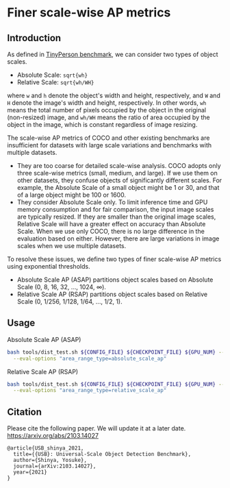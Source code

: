 # Finer scale-wise AP metrics

## Introduction

As defined in [TinyPerson benchmark](https://arxiv.org/abs/1912.10664), we can consider two types of object scales.
* Absolute Scale: `sqrt{wh}`
* Relative Scale: `sqrt{wh/WH}`

where `w` and `h` denote the object's width and height, respectively,
and `W` and `H` denote the image's width and height, respectively.
In other words, `wh` means the total number of pixels occupied by the object in the original (non-resized) image,
and `wh/WH` means the ratio of area occupied by the object in the image, which is constant regardless of image resizing.

The scale-wise AP metrics of COCO and other existing benchmarks are insufficient for datasets with large scale variations and benchmarks with multiple datasets.

* They are too coarse for detailed scale-wise analysis.
  COCO adopts only three scale-wise metrics (small, medium, and large).
  If we use them on other datasets, they confuse objects of significantly different scales.
  For example, the Absolute Scale of a small object might be 1 or 30, and that of a large object might be 100 or 1600.
* They consider Absolute Scale only.
  To limit inference time and GPU memory consumption and for fair comparison, the input image scales are typically resized.
  If they are smaller than the original image scales, Relative Scale will have a greater effect on accuracy than Absolute Scale.
  When we use only COCO, there is no large difference in the evaluation based on either.
  However, there are large variations in image scales when we use multiple datasets.

To resolve these issues, we define two types of finer scale-wise AP metrics using exponential thresholds.
* Absolute Scale AP (ASAP) partitions object scales based on Absolute Scale (0, 8, 16, 32, ..., 1024, ∞).
* Relative Scale AP (RSAP) partitions object scales based on Relative Scale (0, 1/256, 1/128, 1/64, ..., 1/2, 1).

## Usage

Absolute Scale AP (ASAP)

```bash
bash tools/dist_test.sh ${CONFIG_FILE} ${CHECKPOINT_FILE} ${GPU_NUM} --eval bbox \
  --eval-options "area_range_type=absolute_scale_ap"
```

Relative Scale AP (RSAP)

```bash
bash tools/dist_test.sh ${CONFIG_FILE} ${CHECKPOINT_FILE} ${GPU_NUM} --eval bbox \
  --eval-options "area_range_type=relative_scale_ap"
```

## Citation

Please cite the following paper. We will update it at a later date.
https://arxiv.org/abs/2103.14027

```
@article{USB_shinya_2021,
  title={{USB}: Universal-Scale Object Detection Benchmark},
  author={Shinya, Yosuke},
  journal={arXiv:2103.14027},
  year={2021}
}
```
